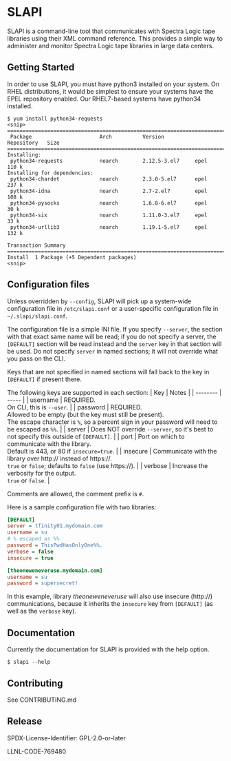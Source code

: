 # SLAPI

SLAPI is a command-line tool that communicates with Spectra Logic tape
libraries using their XML command reference.  This provides a simple way to
administer and monitor Spectra Logic tape libraries in large data centers.

Getting Started
----------------

In order to use SLAPI, you must have python3 installed on your system.  On RHEL
distributions, it would be simplest to ensure your systems have the EPEL
repository enabled.  Our RHEL7-based systems have python34 installed.  

    $ yum install python34-requests
    <snip>
    ===============================================================================
     Package                      Arch          Version          Repository   Size
    ===============================================================================
    Installing:
     python34-requests            noarch        2.12.5-3.el7     epel         110 k
    Installing for dependencies:
     python34-chardet             noarch        2.3.0-5.el7      epel         237 k
     python34-idna                noarch        2.7-2.el7        epel         108 k
     python34-pysocks             noarch        1.6.8-6.el7      epel          30 k
     python34-six                 noarch        1.11.0-3.el7     epel          33 k
     python34-urllib3             noarch        1.19.1-5.el7     epel         132 k

    Transaction Summary
    ===============================================================================
    Install  1 Package (+5 Dependent packages)
    <snip>

Configuration files
----------------

Unless overridden by `--config`, SLAPI will pick up a system-wide configuration file in `/etc/slapi.conf` or a user-specific configuration file in `~/.slapi/slapi.conf`.

The configuration file is a simple INI file. If you specify `--server`, the section with that exact same name will be read; if you do not specify a server, the `[DEFAULT]` section will be read instead and the `server` key in that section will be used. Do not specify `server` in named sections; it will not override what you pass on the CLI.

Keys that are not specified in named sections will fall back to the key in `[DEFAULT]` if present there.

The following keys are supported in each section:
| Key      | Notes |
| -------- | ----- |
| username | REQUIRED. <br>On CLI, this is `--user`. |
| password | REQUIRED. <br>Allowed to be empty (but the key must still be present). <br>The escape character is `%`, so a percent sign in your password will need to be escaped as `%%`. |
| server   | Does NOT override `--server`, so it's best to not specify this outside of `[DEFAULT]`. |
| port     | Port on which to communicate with the library. <br>Default is 443, or 80 if `insecure=true`. |
| insecure | Communicate with the library over http:// instead of https://. <br>`true` or `false`; defaults to `false` (use https://). |
| verbose  | Increase the verbosity for the output. <br>`true` or `false`. |

Comments are allowed, the comment prefix is `#`.

Here is a sample configuration file with two libraries:

``` INI
[DEFAULT]
server = tfinity01.mydomain.com
username = su
# % escaped as %%
password = ThisPwdHasOnlyOne%%.
verbose = false
insecure = true

[theoneweneveruse.mydomain.com]
username = su
password = supersecret!
```
In this example, library _theoneweneveruse_ will also use insecure (http://) communications, because it inherits the `insecure` key from `[DEFAULT]` (as well as the `verbose` key).

Documentation
----------------

Currently the documentation for SLAPI is provided with the help option.

    $ slapi --help

Contributing
----------------
See CONTRIBUTING.md


Release
----------------

SPDX-License-Identifier: GPL-2.0-or-later

LLNL-CODE-769480
